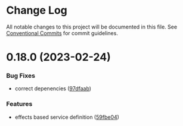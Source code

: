 # Change Log

All notable changes to this project will be documented in this file.
See [Conventional Commits](https://conventionalcommits.org) for commit guidelines.

# 0.18.0 (2023-02-24)

### Bug Fixes

- correct depenencies ([97dfaab](https://github.com/weegigs/wee-events/commit/97dfaab70f4863b71b190f6be68bc75e72618803))

### Features

- effects based service definition ([59fbe04](https://github.com/weegigs/wee-events/commit/59fbe0433839f220f5f9cc5aa43d0dc78e7c0c19))
